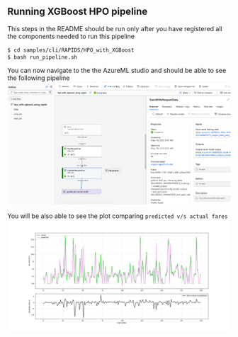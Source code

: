 ## Running XGBoost HPO pipeline

This steps in the README should be run only after you have registered all the components needed to run this pipeline

```
$ cd samples/cli/RAPIDS/HPO_with_XGBoost
$ bash run_pipeline.sh
```
You can now navigate to the the AzureML studio and should be able to see the following pipeline ![following](imgs/xgboost_pipeline_ui.png)

You will be also able to see the plot comparing `predicted v/s actual fares` 
 ![following](imgs/output-1.jpg)

